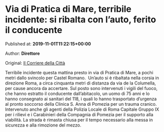 
# Via di Pratica di Mare, terribile incidente: si ribalta con l’auto, ferito il conducente

Published at: **2019-11-01T11:22:15+00:00**

Author: **Direttore**

Original: [Il Corriere della Città](https://www.ilcorrieredellacitta.com/ultime-notizie/via-di-pratica-di-mare-terribile-incidente-si-ribalta-con-lauto-ferito-il-conducente.html)

Terribile incidente questa mattina presto in via di Pratica di Mare, a pochi metri dallo svincolo per Castel Romano. 
Un’auto si è ribaltata nella corsia in direzione Roma, a circa cinquanta metri di distanza da via de la Columella, per cause ancora da accertare.
Sul posto sono intervenuti i vigili del fuoco, che hanno estratto il conducente dall’abitacolo, un uomo di 75 anni e lo hanno consegnato ai sanitari del 118, i quali lo hanno trasportato d’urgenza al pronto soccorso della Clinica S. Anna di Pomezia per un trauma cranico.
Intervenuto anche gli agenti della Polizia Locale di Roma Capitale Gruppo IX per i rilievi e i Carabinieri della Compagnia di Pomezia per il supporto alla viabilità. La strada è rimasta chiusa per il tempo necessario alla messa in sicurezza e alla rimozione del mezzo.
